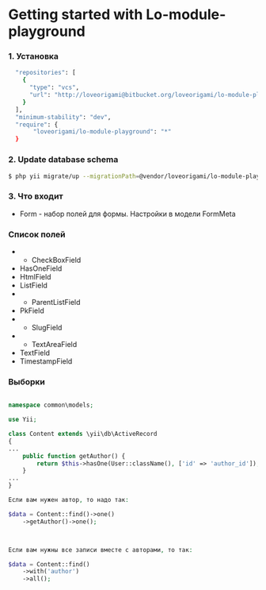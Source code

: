 # Getting started with Lo-module-playground

### 1. Установка

```bash
  "repositories": [
    {
      "type": "vcs",
      "url": "http://loveorigami@bitbucket.org/loveorigami/lo-module-playground.git"
    }
  ],
  "minimum-stability": "dev",
  "require": {
       "loveorigami/lo-module-playground": "*"
  }
```

### 2. Update database schema

```bash
$ php yii migrate/up --migrationPath=@vendor/loveorigami/lo-module-playground/migrations
```

### 3. Что входит

* Form - набор полей для формы. Настройки в модели FormMeta

### Список полей

* + CheckBoxField
* HasOneField
* HtmlField
* ListField
* + ParentListField
* PkField
* + SlugField
* + TextAreaField
* TextField
* TimestampField

### Выборки
```php

namespace common\models;

use Yii;

class Content extends \yii\db\ActiveRecord
{
...
    public function getAuthor() {
        return $this->hasOne(User::className(), ['id' => 'author_id']);
    }
...
}

Если вам нужен автор, то надо так:

$data = Content::find()->one()
    ->getAuthor()->one();



Если вам нужны все записи вместе с авторами, то так:

$data = Content::find()
    ->with('author')
    ->all();


```